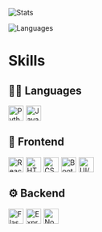![Stats](https://github-readme-stats.vercel.app/api?username=Kush-Dhingra&theme=dark)

![Languages](https://github-readme-stats.vercel.app/api/top-langs/?username=Kush-Dhingra&theme=dark)

# Skills

## 🧑‍💻 Languages
<div style="display: flex; align-items: center;">
    <img src="https://cdn.jsdelivr.net/gh/devicons/devicon/icons/python/python-original.svg" alt="Python" width="30" height="30" style="margin-right: 5px;" />
    <img src="https://cdn.jsdelivr.net/gh/devicons/devicon/icons/javascript/javascript-original.svg" alt="JavaScript" width="30" height="30" />
</div>

## 🎨 Frontend
<div style="display: flex; align-items: center;">
    <img src="https://cdn.jsdelivr.net/gh/devicons/devicon/icons/react/react-original.svg" alt="React" width="30" height="30" style="margin-right: 5px;" />
    <img src="https://cdn.jsdelivr.net/gh/devicons/devicon/icons/html5/html5-original.svg" alt="HTML" width="30" height="30" style="margin-right: 5px;" />
    <img src="https://cdn.jsdelivr.net/gh/devicons/devicon/icons/css3/css3-original.svg" alt="CSS" width="30" height="30" style="margin-right: 5px;" />
    <img src="https://cdn.jsdelivr.net/gh/devicons/devicon/icons/bootstrap/bootstrap-original.svg" alt="Bootstrap" width="30" height="30" style="margin-right: 5px;" />
    <img src="https://cdn.jsdelivr.net/gh/devicons/devicon/icons/figma/figma-original.svg" alt="UI/UX Design" width="30" height="30" />
</div>

## ⚙️ Backend
<div style="display: flex; align-items: center;">
    <img src="https://cdn.jsdelivr.net/gh/devicons/devicon/icons/flask/flask-original-wordmark.svg" alt="Flask" width="30" height="30" style="margin-right: 5px;" />
    <img src="https://cdn.jsdelivr.net/gh/devicons/devicon/icons/express/express-original-wordmark.svg" alt="Express" width="30" height="30" style="margin-right: 5px;" />
    <img src="https://cdn.jsdelivr.net/gh/devicons/devicon/icons/nodejs/nodejs-original.svg" alt="Node.js" width="30" height="30" />
</div>
